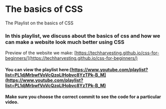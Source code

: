 # The basics of CSS
The Playlist on the basics of CSS

### In this playlist, we discuss about the basics of css and how we can make a website look much better using CSS

Preview of the website we make: [https://techharvesting.github.io/css-for-beginners/](https://techharvesting.github.io/css-for-beginners/)


#### You can view the playlist here:[https://www.youtube.com/playlist?list=PL1djMrbwfVoVcQzoLlHobvc8YzTPk-B_M](https://www.youtube.com/playlist?list=PL1djMrbwfVoVcQzoLlHobvc8YzTPk-B_M)


#### Make sure you choose the correct commit to see the code for a particular video.
